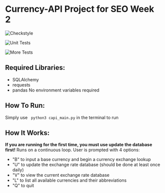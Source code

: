 # Currency-API Project for SEO Week 2
![Checkstyle](https://github.com/mavella17/CurrencyConverter/actions/workflows/main.yaml/badge.svg)

![Unit Tests](https://github.com/mavella17/CurrencyConverter/actions/workflows/test.yaml/badge.svg)

![More Tests](https://github.com/mavella17/CurrencyConverter/actions/workflows/test2.yaml/badge.svg)
## Required Libraries:
- SQLAlchemy
- requests
- pandas
No environment variables required
## How To Run:
Simply use ```  python3 capi_main.py ``` in the terminal to run
## How It Works:
**If you are running for the first time, you must use update the database first!**
Runs on a continuous loop.
User is prompted with 4 options:
- "B" to input a base currency and begin a currency exchange lookup
- "U" to update the exchange rate database (should be done at least once daily)
- "V" to view the current exchange rate database
- "L" to list all available currencies and their abbreviations
- "Q" to quit

